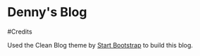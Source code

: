 Denny's Blog
=================

#Credits

Used the Clean Blog theme by [Start Bootstrap](http://startbootstrap.com/) to build this blog.